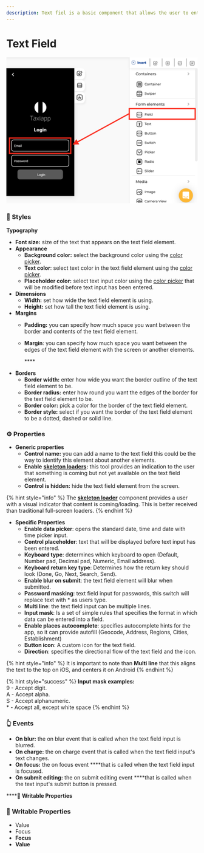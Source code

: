 ```yaml
---
description: Text fiel is a basic component that allows the user to enter text.
---
```


# Text Field

![](../../../.gitbook/assets/captura-de-pantalla-2020-02-06-a-la-s-12.38.05.png)



### 🎨 Styles 

**Typography**

* **Font size:** size of the text that appears on the text field element.
* **Appearance**
  * **Background color:** select the background color using the [color picker](../../estilos/color-picker.md).
  * **Text color**: select text color in the text field element using the [color picker](../../estilos/color-picker.md).
  * **Placeholder color:** select text input color using the [color picker](../../estilos/color-picker.md) that will be modified before text input has been entered.
* **Dimensions**
  * **Width:** set how wide the text field element is using.
  * **Height:** set how tall the text field element is using.
* **Margins**
  * **Padding:** you can specify how much space you want between the border and contents of the text field element.
  * **Margin**: you can specify how much space you want between the edges of the text field element with the screen or another elements.

    \*\*\*\*
* **Borders**
  * **Border width:** enter how wide you want the border outline of the text field element to be.
  * **Border radius:** enter how round you want the edges of the border for the text field element to be.
  * **Border color:** pick a color for the border of the text field element.
  * **Border style:** select if you want the border of the text field element to be a dotted, dashed or solid line.

### ⚙ Properties

* **Generic properties**
  * **Control name:** you can add a name to the text field this could be the way to identify this element about another elements.
  * **Enable** [**skeleton loaders**](../../estilos/skeleton-loader.md)**:** this tool provides an indication to the user that something is coming but not yet available on the text field element.
  * **Control is hidden:** hide the text field element from the screen.

{% hint style="info" %}
The [**skeleton loader**](../../estilos/skeleton-loader.md) component provides a user with a visual indicator that content is coming/loading. This is better received than traditional full-screen loaders.
{% endhint %}

* **Specific Properties**
  * **Enable data picker**: opens the standard date, time and date with time picker input.
  * **Control placeholder**: text that will be displayed before text input has been entered. 
  * **Keyboard type**: determines which keyboard to open \(Default, Number pad, Decimal pad, Numeric, Email address\).
  * **Keyboard return key type**: Determines how the return key should look \(Done, Go, Next, Search, Send\).
  * **Enable blur on submit**: the text field element will blur when submitted.
  * **Password masking**: text field input for passwords, this switch will replace text with \* as users type.
  * **Multi line**: the text field input can be multiple lines. 
  * **Input mask**: Is a set of simple rules that specifies the format in which data can be entered into a field. 
  * **Enable places autocomplete**: specifies autocomplete hints for the app, so it can provide autofill \(Geocode, Address, Regions, Cities, Establishment\)
  * **Button icon**: A custom icon for the text field. 
  * **Direction**: specifies the directional flow of the text field and the icon. 

{% hint style="info" %}
It is important to note than **Multi line** that this aligns the text to the top on iOS, and centers it on Android
{% endhint %}

{% hint style="success" %}
**Input mask examples:**  
9 - Accept digit.   
A - Accept alpha.   
S - Accept alphanumeric.  
\* - Accept all, except white space
{% endhint %}

### 👆 Events

* **On blur:** the on blur event that is called when the text field input is blurred.
* **On charge:** the on charge event that is called when the text field input's text changes.
* **On focus:** the on focus event ****that is called when the text field input is focused.
* **On submit editing:** the on submit editing event ****that is called when the text input's submit button is pressed.

\*\*\*\*📝 **Writable Properties**

### 📝 Writable Properties

* Value 
* Focus
* **Focus** 
* **Value**

